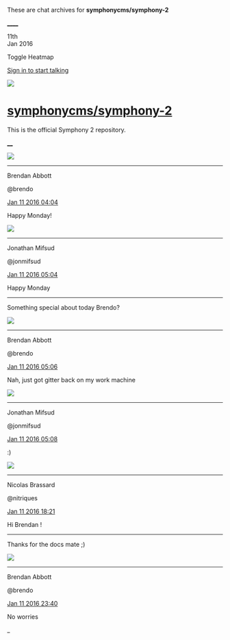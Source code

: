 These are chat archives for **symphonycms/symphony-2**

[__](/symphonycms/symphony-2/archives/2016/01/12)[__](/symphonycms/symphony-2/archives/2016/01/10)

11th  
Jan 2016

Toggle Heatmap

[Sign in to start talking](/login?action=login&button=archive-login)

![](https://avatars-02.gitter.im/group/iv/3/57542c45c43b8c601977197e?s=48)

#  [symphonycms/symphony-2](/symphonycms/symphony-2)

This is the official Symphony 2 repository.

[ __](/orgs/symphonycms/rooms "More symphonycms rooms")

![](https://avatars2.githubusercontent.com/u/69268?v=3&s=30)

____

Brendan Abbott

@brendo

[Jan 11 2016
04:04](https://gitter.im/symphonycms/symphony-2?at=569329c5b1f439094a0764d6)

Happy Monday!

![](https://avatars1.githubusercontent.com/u/859775?v=3&s=30)

____

Jonathan Mifsud

@jonmifsud

[Jan 11 2016
05:04](https://gitter.im/symphonycms/symphony-2?at=569337fa0712a5b63b4ca9eb)

Happy Monday

____

Something special about today Brendo?

![](https://avatars2.githubusercontent.com/u/69268?v=3&s=30)

____

Brendan Abbott

@brendo

[Jan 11 2016
05:06](https://gitter.im/symphonycms/symphony-2?at=5693386cb1f439094a0765b9)

Nah, just got gitter back on my work machine

![](https://avatars1.githubusercontent.com/u/859775?v=3&s=30)

____

Jonathan Mifsud

@jonmifsud

[Jan 11 2016
05:08](https://gitter.im/symphonycms/symphony-2?at=569338d0766922073602f5d2)

:)

![](https://avatars1.githubusercontent.com/u/771169?v=3&s=30)

____

Nicolas Brassard

@nitriques

[Jan 11 2016
18:21](https://gitter.im/symphonycms/symphony-2?at=5693f2a3b1f439094a078461)

Hi Brendan !

____

Thanks for the docs mate ;)

![](https://avatars2.githubusercontent.com/u/69268?v=3&s=30)

____

Brendan Abbott

@brendo

[Jan 11 2016
23:40](https://gitter.im/symphonycms/symphony-2?at=56943d85b1f439094a07939a)

No worries

_

